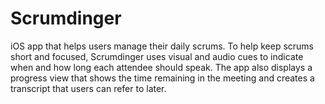 # Scrumdinger
iOS app that helps users manage their daily scrums. To help keep scrums short and focused, Scrumdinger uses visual and audio cues to indicate when and how long each attendee should speak. The app also displays a progress view that shows the time remaining in the meeting and creates a transcript that users can refer to later.

